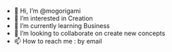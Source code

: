 - 👋 Hi, I’m @mogorigami
- 👀 I’m interested in Creation
- 🌱 I’m currently learning Business
- 💞️ I’m looking to collaborate on create new concepts
- 📫 How to reach me : by email

<!---
mogorigami/mogorigami is a ✨ special ✨ repository because its `README.md` (this file) appears on your GitHub profile.
You can click the Preview link to take a look at your changes.
--->
